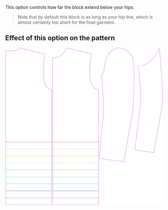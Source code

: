This option controls how far the block extend below your hips.

> Note that by default this block is as long as your hip line, which is almost certainly too short for the final garment.

## Effect of this option on the pattern

![This image shows the effect of this option by superimposing several variants that have a different value for this option](bent_lengthbonus_sample.svg "Effect of this option on the pattern")
